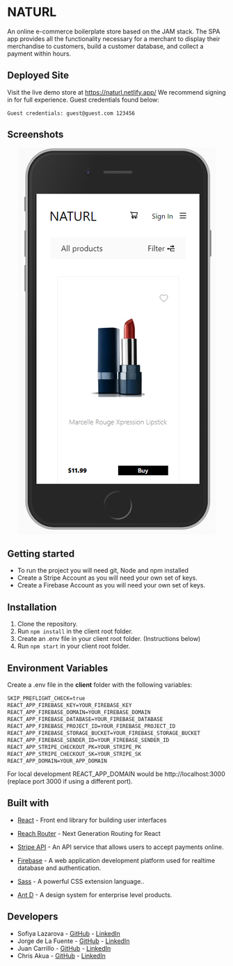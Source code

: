 # NATURL

An online e-commerce boilerplate store based on the JAM stack. The SPA app provides all the functionality necessary for a merchant to display their merchandise to customers, build a customer database, and collect a payment within hours. 

## Deployed Site

Visit the live demo store at https://naturl.netlify.app/
We recommend signing in for full experience. Guest credentials found below: 

    Guest credentials: guest@guest.com 123456

## Screenshots

<p align="center">
  <img src="assets/naturl_readme.png" />
</p>

## Getting started

* To run the project you will need git, Node and npm installed
* Create a Stripe Account as you will need your own set of keys.
* Create a Firebase Account as you will need your own set of keys.

## Installation

1. Clone the repository.
2. Run `npm install` in the client root folder.
3. Create an .env file in your client root folder. (Instructions below)
4. Run `npm start` in your client root folder.

## Environment Variables

Create a .env file in the **client** folder with the following variables: 

    SKIP_PREFLIGHT_CHECK=true
    REACT_APP_FIREBASE_KEY=YOUR_FIREBASE_KEY
    REACT_APP_FIREBASE_DOMAIN=YOUR_FIREBASE_DOMAIN
    REACT_APP_FIREBASE_DATABASE=YOUR_FIREBASE_DATABASE
    REACT_APP_FIREBASE_PROJECT_ID=YOUR_FIREBASE_PROJECT_ID
    REACT_APP_FIREBASE_STORAGE_BUCKET=YOUR_FIREBASE_STORAGE_BUCKET
    REACT_APP_FIREBASE_SENDER_ID=YOUR_FIREBASE_SENDER_ID
    REACT_APP_STRIPE_CHECKOUT_PK=YOUR_STRIPE_PK
    REACT_APP_STRIPE_CHECKOUT_SK=YOUR_STRIPE_SK
    REACT_APP_DOMAIN=YOUR_APP_DOMAIN

For local development REACT_APP_DOMAIN would be http://localhost:3000 (replace port 3000 if using a different port).

## Built with

* [React](https://reactjs.org/) - Front end library for building user interfaces

* [Reach Router](https://reach.tech/router/) - Next Generation Routing for React

* [Stripe API](https://stripe.com/docs/api) - An API service that allows users to accept payments online. 

* [Firebase](https://facebook.github.io/react-native) - A web application development platform  used for realtime database and authentication.

* [Sass](https://sass-lang.com/) - A powerful CSS extension language..

* [Ant D](https://ant.design/) - A design system for enterprise level products.

## Developers

* Sofiya Lazarova - [GitHub](https://github.com/) - [LinkedIn](https://www.linkedin.com/)
* Jorge de La Fuente - [GitHub](https://github.com/jorgedelafuente) - [LinkedIn](https://www.linkedin.com/in/jorgedelafuente/)
* Juan Carrillo - [GitHub](https://github.com/) - [LinkedIn](https://www.linkedin.com/)
* Chris Akua - [GitHub](https://github.com/) - [LinkedIn](https://www.linkedin.com/)